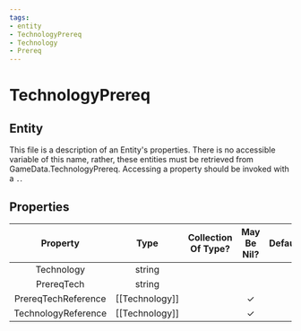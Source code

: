 ```yaml
---
tags:
- entity
- TechnologyPrereq
- Technology
- Prereq
---
```

# TechnologyPrereq
## Entity
This file is a description of an Entity's properties. There is no accessible variable of this name, rather, these entities must be retrieved from GameData.TechnologyPrereq. Accessing a property should be invoked with a `.`.
## Properties
|	Property	|	Type	|	Collection Of Type?	|	May Be Nil?	|	Default	|	References	|	Key	|	Notes	|
|	:-:	|	:-:	|	:-:	|	:-:	|	:-:	|	:-:	|	:-:	|	-:	|
|	Technology	|	string	|		|		|		|	[[Technology]].TechnologyType	|		|	|
|	PrereqTech	|	string	|		|		|		|	[[Technology]].TechnologyType	|		|	|
|	PrereqTechReference	|	[[Technology]]	|		|	✓	|		|		|		|	|
|	TechnologyReference	|	[[Technology]]	|		|	✓	|		|		|		|	|
